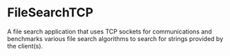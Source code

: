 # FileSearchTCP
A file search application that uses TCP sockets for communications and benchmarks various file search algorithms to search for strings provided by the client(s).
